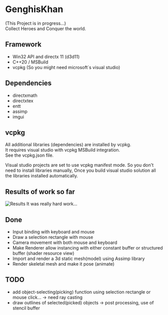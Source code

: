 # GenghisKhan
(This Project is in progress...)  
Collect Heroes and Conquer the world.  

## Framework
- Win32 API and directx 11 (d3d11)
- C++20 / MSBuild 
- vcpkg (So you might need microsoft`s visual studio)

## Dependencies
- directxmath
- directxtex
- entt
- assimp
- imgui

## vcpkg
All additional libraries (dependencies) are installed by vcpkg.  
It requires visual studio with vcpkg MSBuild integration.  
See the vcpkg.json file.  

Visual studio projects are set to use vcpkg manifest mode.
So you don't need to install libraries manually,
Once you build visual studio solution all the libraries installed automatically.

## Results of work so far
![Results](https://user-images.githubusercontent.com/61501369/219645756-42cc0112-e808-413d-9d1b-8a2f19794e43.png)
It was really hard work...

## Done
- Input binding with keyboard and mouse
- Draw a selection rectangle with mouse 
- Camera movement with both mouse and keyboard
- Make Renderer allow instancing with either constant buffer or structured buffer (shader resource view)
- Import and render a 3d static mesh(model) using Assimp library
- Render skeletal mesh and make it pose (animate)

## TODO
- add object-selecting(picking) function using selection rectangle or mouse click... -> need ray casting
- draw outlines of selected(picked) objects -> post processing, use of stencil buffer

